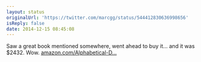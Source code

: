 ```yaml
---
layout: status
originalUrl: 'https://twitter.com/marcgg/status/544412830636998656'
isReply: false
date: 2014-12-15 08:45:08
---
```


Saw a great book mentioned somewhere, went ahead to buy it… and it was $2432. Wow. [amazon.com/Alphabetical-D…](http://www.amazon.com/Alphabetical-Designs-Trademarks-Yasaburo-Kuwayama/dp/0442245637)
